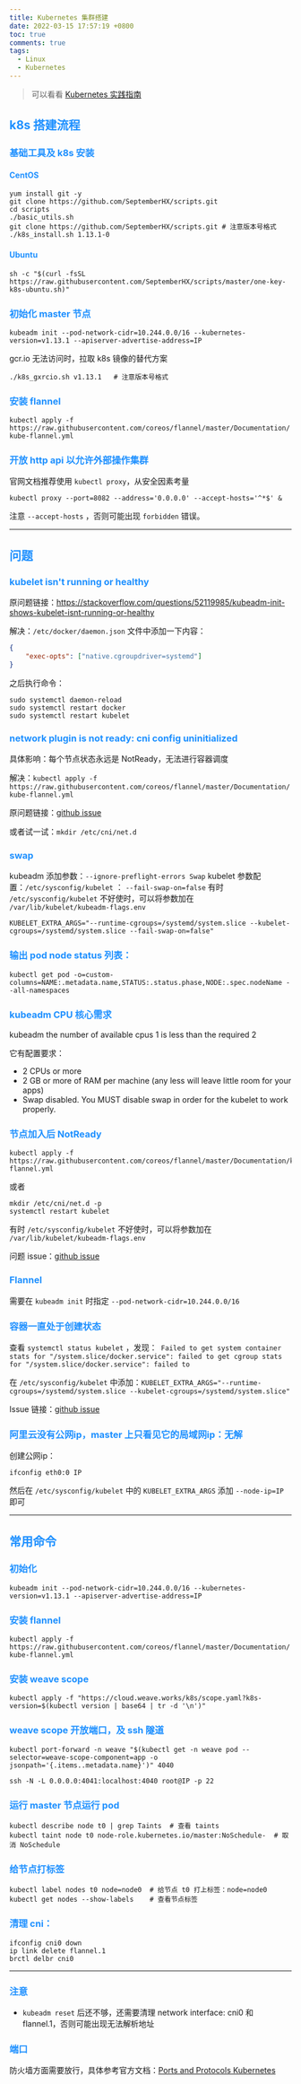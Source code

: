 ```yaml
---
title: Kubernetes 集群搭建
date: 2022-03-15 17:57:19 +0800
toc: true
comments: true
tags:
  - Linux
  - Kubernetes
---
```


> 可以看看 [Kubernetes 实践指南](https://imroc.cc/kubernetes/)

## <font color=DodgerBlue>k8s 搭建流程</font>

### <font color=DodgerBlue>基础工具及 k8s 安装</font>

#### <font color=DodgerBlue>CentOS</font>

```shell
yum install git -y
git clone https://github.com/SeptemberHX/scripts.git
cd scripts
./basic_utils.sh
git clone https://github.com/SeptemberHX/scripts.git # 注意版本号格式
./k8s_install.sh 1.13.1-0
```

#### <font color=DodgerBlue>Ubuntu</font>

```shell
sh -c "$(curl -fsSL https://raw.githubusercontent.com/SeptemberHX/scripts/master/one-key-k8s-ubuntu.sh)"
```

### <font color=DodgerBlue>初始化 master 节点</font>

`kubeadm init --pod-network-cidr=10.244.0.0/16 --kubernetes-version=v1.13.1 --apiserver-advertise-address=IP`

gcr.io 无法访问时，拉取 k8s 镜像的替代方案

```shell
./k8s_gxrcio.sh v1.13.1   # 注意版本号格式
```

### <font color=DodgerBlue>安装 flannel</font>

`kubectl apply -f https://raw.githubusercontent.com/coreos/flannel/master/Documentation/kube-flannel.yml`

### <font color=DodgerBlue>开放 http api 以允许外部操作集群</font>

官网文档推荐使用 `kubectl proxy`，从安全因素考量

```shell
kubectl proxy --port=8082 --address='0.0.0.0' --accept-hosts='^*$' &
```
注意 `--accept-hosts` ，否则可能出现 `forbidden` 错误。

------

## <font color=DodgerBlue>问题</font>

### <font color=DodgerBlue>kubelet isn't running or healthy</font>

原问题链接：https://stackoverflow.com/questions/52119985/kubeadm-init-shows-kubelet-isnt-running-or-healthy

解决：`/etc/docker/daemon.json` 文件中添加一下内容：
```json
{
    "exec-opts": ["native.cgroupdriver=systemd"]
}
```
之后执行命令：
```shell
sudo systemctl daemon-reload
sudo systemctl restart docker
sudo systemctl restart kubelet
```

### <font color=DodgerBlue>network plugin is not ready: cni config uninitialized</font>

具体影响：每个节点状态永远是 NotReady，无法进行容器调度

解决：`kubectl apply -f https://raw.githubusercontent.com/coreos/flannel/master/Documentation/kube-flannel.yml`

原问题链接：[github issue](https://github.com/kubernetes/kubeadm/issues/1031#issuecomment-410253279)

或者试一试：`mkdir /etc/cni/net.d`

### <font color=DodgerBlue>swap</font>

kubeadm 添加参数：`--ignore-preflight-errors Swap`
kubelet 参数配置：`/etc/sysconfig/kubelet` ： `--fail-swap-on=false`
有时 `/etc/sysconfig/kubelet` 不好使时，可以将参数加在 `/var/lib/kubelet/kubeadm-flags.env` 
```shell
KUBELET_EXTRA_ARGS="--runtime-cgroups=/systemd/system.slice --kubelet-cgroups=/systemd/system.slice --fail-swap-on=false"
```

### <font color=DodgerBlue>输出 pod node status 列表：</font>

`kubectl get pod -o=custom-columns=NAME:.metadata.name,STATUS:.status.phase,NODE:.spec.nodeName --all-namespaces`

### <font color=DodgerBlue>kubeadm CPU 核心需求</font>

kubeadm the number of available cpus 1 is less than the required 2

它有配置要求：
* 2 CPUs or more
* 2 GB or more of RAM per machine (any less will leave little room for your apps)
* Swap disabled. You MUST disable swap in order for the kubelet to work properly.

### <font color=DodgerBlue>节点加入后 NotReady</font>

```shell
kubectl apply -f https://raw.githubusercontent.com/coreos/flannel/master/Documentation/kube-flannel.yml
```

或者
```shell
mkdir /etc/cni/net.d -p
systemctl restart kubelet
```

有时 `/etc/sysconfig/kubelet` 不好使时，可以将参数加在 `/var/lib/kubelet/kubeadm-flags.env` 

问题 issue：[github issue](<https://github.com/kubernetes/kubeadm/issues/1031#issuecomment-410253279>)

### <font color=DodgerBlue>Flannel</font>

需要在 `kubeadm init` 时指定 `--pod-network-cidr=10.244.0.0/16` 

### <font color=DodgerBlue>容器一直处于创建状态</font>

查看 `systemctl status kubelet` ，发现：` Failed to get system container stats for "/system.slice/docker.service": failed to get cgroup stats for "/system.slice/docker.service": failed to`

在 `/etc/sysconfig/kubelet` 中添加：`KUBELET_EXTRA_ARGS="--runtime-cgroups=/systemd/system.slice --kubelet-cgroups=/systemd/system.slice"`

Issue 链接：[github issue](https://github.com/kubernetes/kops/issues/4049)

### <font color=DodgerBlue>阿里云没有公网ip，master 上只看见它的局域网ip：无解</font>

创建公网ip：

`ifconfig eth0:0 IP`

然后在 `/etc/sysconfig/kubelet` 中的 `KUBELET_EXTRA_ARGS` 添加 `--node-ip=IP` 即可

------

## <font color=DodgerBlue>常用命令</font>

### <font color=DodgerBlue>初始化</font>

`kubeadm init --pod-network-cidr=10.244.0.0/16 --kubernetes-version=v1.13.1 --apiserver-advertise-address=IP`

### <font color=DodgerBlue>安装 flannel</font>

`kubectl apply -f https://raw.githubusercontent.com/coreos/flannel/master/Documentation/kube-flannel.yml`

### <font color=DodgerBlue>安装 weave scope</font>

`kubectl apply -f "https://cloud.weave.works/k8s/scope.yaml?k8s-version=$(kubectl version | base64 | tr -d '\n')"`

### <font color=DodgerBlue>weave scope 开放端口，及 ssh 隧道</font>

`kubectl port-forward -n weave "$(kubectl get -n weave pod --selector=weave-scope-component=app -o jsonpath='{.items..metadata.name}')" 4040`

`ssh -N -L 0.0.0.0:4041:localhost:4040 root@IP -p 22`

### <font color=DodgerBlue>运行 master 节点运行 pod</font>

```shell
kubectl describe node t0 | grep Taints  # 查看 taints
kubectl taint node t0 node-role.kubernetes.io/master:NoSchedule-  # 取消 NoSchedule
```

### <font color=DodgerBlue>给节点打标签</font>

```shell
kubectl label nodes t0 node=node0  # 给节点 t0 打上标签：node=node0
kubectl get nodes --show-labels    # 查看节点标签
```

### <font color=DodgerBlue>清理 cni：</font>

```shell
ifconfig cni0 down
ip link delete flannel.1
brctl delbr cni0
```

------

### <font color=DodgerBlue>注意</font>

- `kubeadm reset` 后还不够，还需要清理 network interface: cni0 和 flannel.1，否则可能出现无法解析地址

### <font color=DodgerBlue>端口</font>

防火墙方面需要放行，具体参考官方文档：[Ports and Protocols Kubernetes](https://kubernetes.io/docs/reference/ports-and-protocols/)